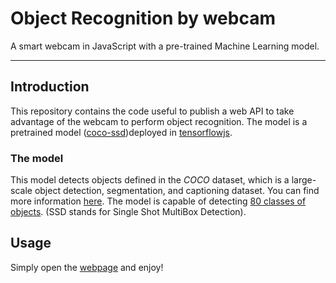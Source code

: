 # Object Recognition by webcam
A  smart webcam in JavaScript with a pre-trained Machine Learning model.

---

## Introduction
This repository contains the code useful to publish a web API to take advantage of the webcam to perform object recognition. The model is a pretrained model ([coco-ssd](https://github.com/tensorflow/tfjs-models/tree/master/coco-ssd))deployed in [tensorflowjs](https://www.tensorflow.org/js/models).

### The model

This model detects objects defined in the _COCO_ dataset, which is a large-scale object detection, segmentation, and captioning dataset. You can find more information [here](http://cocodataset.org/#home). The model is capable of detecting [$80$ classes of objects](https://github.com/tensorflow/tfjs-models/blob/master/coco-ssd/src/classes.ts). (SSD stands for Single Shot MultiBox Detection).

## Usage

Simply open the [webpage](https://oscar-defelice.github.io/object-recognition-js) and enjoy!


